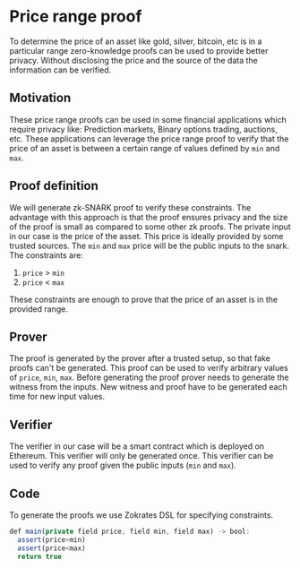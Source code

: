 # Price range proof
To determine the price of an asset like gold, silver, bitcoin, etc is in a particular range zero-knowledge proofs can be used to provide better privacy. Without disclosing the price and the source of the data the information can be verified.

## Motivation

These price range proofs can be used in some financial applications which require privacy like: Prediction markets, Binary options trading, auctions, etc. These applications can leverage the price range proof to verify that the price of an asset is between a certain range of values defined by `min` and `max`.

## Proof definition

We will generate zk-SNARK proof to verify these constraints. The advantage with this approach is that the proof ensures privacy and the size of the proof is small as compared to some other zk proofs. The private input in our case is the price of the asset. This price is ideally provided by some trusted sources. The `min` and `max` price will be the public inputs to the snark. The constraints are:

1. `price` > `min`
2. `price` < `max`

These constraints are enough to prove that the price of an asset is in the provided range.

## Prover

The proof is generated by the prover after a trusted setup, so that fake proofs can't be generated. This proof can be used to verify arbitrary values of `price`, `min`, `max`. Before generating the proof prover needs to generate the witness from the inputs. New witness and proof have to be generated each time for new input values.

## Verifier

The verifier in our case will be a smart contract which is deployed on Ethereum. This verifier will only be generated once. This verifier can be used to verify any proof given the public inputs (`min` and `max`).

## Code

To generate the proofs we use Zokrates DSL for specifying constraints.

```jsx
def main(private field price, field min, field max) -> bool:
  assert(price>min)
  assert(price<max)
  return true
```

